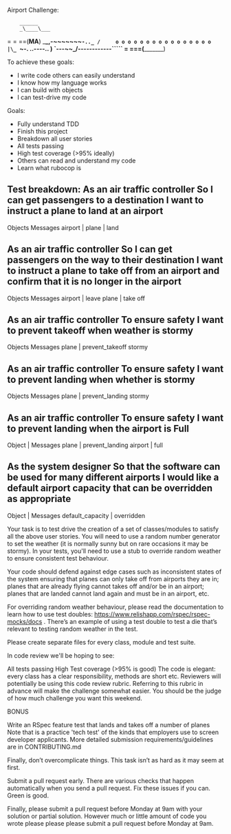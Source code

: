 Airport Challenge:

        ______
        _\____\___
=  = ==(____MA____)
          \_____\___________________,-~~~~~~~`-.._
          /     o o o o o o o o o o o o o o o o  |\_
          `~-.__       __..----..__                  )
                `---~~\___________/------------`````
                =  ===(_________)


To achieve these goals:
* I write code others can easily understand
* I know how my language works
* I can build with objects
* I can test-drive my code

Goals:
* Fully understand TDD
* Finish this project
* Breakdown all user stories
* All tests passing
* High test coverage (>95% ideally)
* Others can read and understand my code
* Learn what rubocop is

Test breakdown:
As an air traffic controller
So I can get passengers to a destination
I want to instruct a plane to land at an airport
-------------------------------------------------
Objects       Messages
airport   |
plane     |   land

As an air traffic controller
So I can get passengers on the way to their destination
I want to instruct a plane to take off from an airport and confirm that it is no longer in the airport
--------------------------------------------
Objects       Messages
airport   |   leave
plane     |   take off

As an air traffic controller
To ensure safety
I want to prevent takeoff when weather is stormy
-------------------------------------------------
Objects       Messages
plane     |   prevent_takeoff
stormy

As an air traffic controller
To ensure safety
I want to prevent landing when whether is stormy
-------------------------------------------------
Objects       Messages
plane     |   prevent_landing
stormy

As an air traffic controller
To ensure safety
I want to prevent landing when the airport is Full
---------------------------------------------------
Object   |    Messages
plane    |    prevent_landing
airport  |    full

As the system designer
So that the software can be used for many different airports
I would like a default airport capacity that can be overridden as appropriate
-----------------------------------------------------------------------------
Object           | Messages
default_capacity | overridden  


Your task is to test drive the creation of a set of classes/modules to satisfy all the above user stories. You will need to use a random number generator to set the weather (it is normally sunny but on rare occasions it may be stormy). In your tests, you'll need to use a stub to override random weather to ensure consistent test behaviour.

Your code should defend against edge cases such as inconsistent states of the system ensuring that planes can only take off from airports they are in; planes that are already flying cannot takes off and/or be in an airport; planes that are landed cannot land again and must be in an airport, etc.

For overriding random weather behaviour, please read the documentation to learn how to use test doubles: https://www.relishapp.com/rspec/rspec-mocks/docs . There’s an example of using a test double to test a die that’s relevant to testing random weather in the test.

Please create separate files for every class, module and test suite.

In code review we'll be hoping to see:

All tests passing
High Test coverage (>95% is good)
The code is elegant: every class has a clear responsibility, methods are short etc.
Reviewers will potentially be using this code review rubric. Referring to this rubric in advance will make the challenge somewhat easier. You should be the judge of how much challenge you want this weekend.

BONUS

Write an RSpec feature test that lands and takes off a number of planes
Note that is a practice 'tech test' of the kinds that employers use to screen developer applicants. More detailed submission requirements/guidelines are in CONTRIBUTING.md

Finally, don’t overcomplicate things. This task isn’t as hard as it may seem at first.

Submit a pull request early. There are various checks that happen automatically when you send a pull request. Fix these issues if you can. Green is good.

Finally, please submit a pull request before Monday at 9am with your solution or partial solution. However much or little amount of code you wrote please please please submit a pull request before Monday at 9am.
